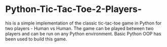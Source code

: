 # Python-Tic-Tac-Toe-2-Players-
his is a simple implementation of the classic tic-tac-toe game in Python for two players - Human vs Human. The game can be played between two players and can be run on any Python environment. Basic Python OOP has been used to build this game.

